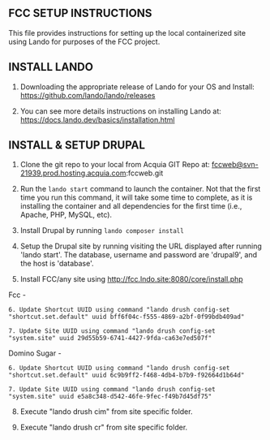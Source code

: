 FCC SETUP INSTRUCTIONS
--------------------------

This file provides instructions for setting up the local containerized site using Lando for purposes of the FCC project.


INSTALL LANDO
-------------

1. Downloading the appropriate release of Lando for your OS and Install: https://github.com/lando/lando/releases

2. You can see more details instructions on installing Lando at: https://docs.lando.dev/basics/installation.html



INSTALL & SETUP DRUPAL
----------------------

1. Clone the git repo to your local from Acquia GIT Repo at: fccweb@svn-21939.prod.hosting.acquia.com:fccweb.git

2. Run the `lando start` command to launch the container. Not that the first time you run this command, it will take some time to complete, as it is installing the container and all dependencies for the first time (i.e., Apache, PHP, MySQL, etc).

3. Install Drupal by running `lando composer install`

4. Setup the Drupal site by running visiting the URL displayed after running 'lando start'. The database, username and password are 'drupal9', and the host is 'database'.

5. Install FCC/any site using http://fcc.lndo.site:8080/core/install.php

Fcc -

	6. Update Shortcut UUID using command "lando drush config-set "shortcut.set.default" uuid bff6f04c-f555-4869-a2bf-0f99bdb409ad"

	7. Update Site UUID using command "lando drush config-set "system.site" uuid 29d55b59-6741-4427-9fda-ca63e7ed507f"

Domino Sugar -

	6. Update Shortcut UUID using command "lando drush config-set "shortcut.set.default" uuid 6c9b9ff2-f468-4db4-b7b9-f92664d1b64d"

	7. Update Site UUID using command "lando drush config-set "system.site" uuid e5a8c348-d542-46fe-9fec-f49b7d45df75"

8. Execute "lando drush cim" from site specific folder.

9. Execute "lando drush cr" from site specific folder.
